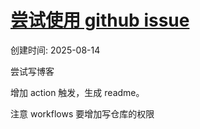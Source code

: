# [尝试使用 github issue](https://github.com/supertiny99/gitblog/issues/1)

创建时间: 2025-08-14

尝试写博客

增加 action 触发，生成 readme。

注意 workflows 要增加写仓库的权限